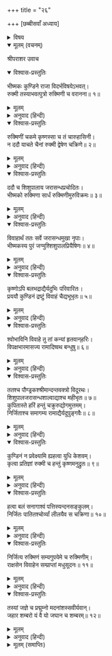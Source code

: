 +++
title = "२६"

+++
[छब्बीसवाँ अध्याय]



<details><summary>विषय</summary>

रुक्मिणी-हरण
</details>


<details open><summary>मूलम् (वचनम्)</summary>

श्रीपराशर उवाच
</details>

<details open><summary>विश्वास-प्रस्तुतिः</summary>

भीष्मकः कुण्डिने राजा विदर्भविषयेऽभवत्।  
रुक्मी तस्याभवत्पुत्रो रुक्मिणी च वरानना॥ १॥
</details>

<details><summary>मूलम्</summary>

भीष्मकः कुण्डिने राजा विदर्भविषयेऽभवत्।  
रुक्मी तस्याभवत्पुत्रो रुक्मिणी च वरानना॥ १॥
</details>

<details><summary>अनुवाद (हिन्दी)</summary>

श्रीपराशरजी बोले—विदर्भदेशान्तर्गत कुण्डिनपुर नामक नगरमें भीष्मक नामक एक राजा थे। उनके रुक्मी नामक पुत्र और रुक्मिणी नामकी एक सुमुखी कन्या थी॥ १॥
</details>

<details open><summary>विश्वास-प्रस्तुतिः</summary>

रुक्मिणीं चकमे कृष्णस्सा च तं चारुहासिनी।  
न ददौ याचते चैनां रुक्मी द्वेषेण चक्रिणे॥ २॥
</details>

<details><summary>मूलम्</summary>

रुक्मिणीं चकमे कृष्णस्सा च तं चारुहासिनी।  
न ददौ याचते चैनां रुक्मी द्वेषेण चक्रिणे॥ २॥
</details>

<details><summary>अनुवाद (हिन्दी)</summary>

श्रीकृष्णने रुक्मिणीकी और चारुहासिनी रुक्मिणीने श्रीकृष्णचन्द्रकी अभिलाषा की, किंतु भगवान् श्रीकृष्णचन्द्रके प्रार्थना करनेपर भी उनसे द्वेष करनेके कारण रुक्मीने उन्हें रुक्मिणी न दी॥ २॥
</details>

<details open><summary>विश्वास-प्रस्तुतिः</summary>

ददौ च शिशुपालाय जरासन्धप्रचोदितः।  
भीष्मको रुक्मिणा सार्धं रुक्मिणीमुरुविक्रमः॥ ३॥
</details>

<details><summary>मूलम्</summary>

ददौ च शिशुपालाय जरासन्धप्रचोदितः।  
भीष्मको रुक्मिणा सार्धं रुक्मिणीमुरुविक्रमः॥ ३॥
</details>

<details><summary>अनुवाद (हिन्दी)</summary>

महापराक्रमी भीष्मकने जरासन्धकी प्रेरणासे रुक्मीसे सहमत होकर शिशुपालको रुक्मिणी देनेका निश्चय किया॥ ३॥
</details>

<details open><summary>विश्वास-प्रस्तुतिः</summary>

विवाहार्थं ततः सर्वे जरासन्धमुखा नृपाः।  
भीष्मकस्य पुरं जग्मुश्शिशुपालप्रियैषिणः॥ ४॥
</details>

<details><summary>मूलम्</summary>

विवाहार्थं ततः सर्वे जरासन्धमुखा नृपाः।  
भीष्मकस्य पुरं जग्मुश्शिशुपालप्रियैषिणः॥ ४॥
</details>

<details><summary>अनुवाद (हिन्दी)</summary>

तब शिशुपालके हितैषी जरासन्ध आदि सम्पूर्ण राजागण विवाहमें सम्मिलित होनेके लिये भीष्मकके नगरमें गये॥ ४॥
</details>

<details open><summary>विश्वास-प्रस्तुतिः</summary>

कृष्णोऽपि बलभद्राद्यैर्यदुभिः परिवारितः।  
प्रययौ कुण्डिनं द्रष्टुं विवाहं चैद्यभूभृतः॥ ५॥
</details>

<details><summary>मूलम्</summary>

कृष्णोऽपि बलभद्राद्यैर्यदुभिः परिवारितः।  
प्रययौ कुण्डिनं द्रष्टुं विवाहं चैद्यभूभृतः॥ ५॥
</details>

<details><summary>अनुवाद (हिन्दी)</summary>

इधर बलभद्र आदि यदुवंशियोंके सहित श्रीकृष्णचन्द्र भी चेदिराजका विवाहोत्सव देखनेके लिये कुण्डिनपुर आये॥ ५॥
</details>

<details open><summary>विश्वास-प्रस्तुतिः</summary>

श्वोभाविनि विवाहे तु तां कन्यां हृतवान‍्हरिः।  
विपक्षभारमासज्य रामादिष्वथ बन्धुषु॥ ६॥
</details>

<details><summary>मूलम्</summary>

श्वोभाविनि विवाहे तु तां कन्यां हृतवान‍्हरिः।  
विपक्षभारमासज्य रामादिष्वथ बन्धुषु॥ ६॥
</details>

<details><summary>अनुवाद (हिन्दी)</summary>

तदनन्तर विवाहका एक दिन रहनेपर अपने विपक्षियोंका भार बलभद्र आदि बन्धुओंको सौंपकर श्रीहरिने उस कन्याका हरण कर लिया॥ ६॥
</details>

<details open><summary>विश्वास-प्रस्तुतिः</summary>

ततश्च पौण्ड्रकश्श्रीमान्दन्तवक्त्रो विदूरथः।  
शिशुपालजरासन्धशाल्वाद्याश्च महीभृतः॥ ७॥  
कुपितास्ते हरिं हन्तुं चक्रुरुद्योगमुत्तमम्।  
निर्जिताश्च समागम्य रामाद्यैर्यदुपुङ्गवैः॥ ८॥
</details>

<details><summary>मूलम्</summary>

ततश्च पौण्ड्रकश्श्रीमान्दन्तवक्त्रो विदूरथः।  
शिशुपालजरासन्धशाल्वाद्याश्च महीभृतः॥ ७॥  
कुपितास्ते हरिं हन्तुं चक्रुरुद्योगमुत्तमम्।  
निर्जिताश्च समागम्य रामाद्यैर्यदुपुङ्गवैः॥ ८॥
</details>

<details><summary>अनुवाद (हिन्दी)</summary>

तब श्रीमान् पौण्ड्रक, दन्तवक्त्र, विदूरथ, शिशुपाल, जरासन्ध और शाल्व आदि राजाओंने क्रोधित होकर श्रीहरिको मारनेका महान् उद्योग किया, किन्तु वे सब बलराम आदि यदुश्रेष्ठोंसे मुठभेड़ होनेपर पराजित हो गये॥ ७-८॥
</details>

<details open><summary>विश्वास-प्रस्तुतिः</summary>

कुण्डिनं न प्रवेक्ष्यामि ह्यहत्वा युधि केशवम्।  
कृत्वा प्रतिज्ञां रुक्मी च हन्तुं कृष्णमनुद्रुतः॥ ९॥
</details>

<details><summary>मूलम्</summary>

कुण्डिनं न प्रवेक्ष्यामि ह्यहत्वा युधि केशवम्।  
कृत्वा प्रतिज्ञां रुक्मी च हन्तुं कृष्णमनुद्रुतः॥ ९॥
</details>

<details><summary>अनुवाद (हिन्दी)</summary>

तब रुक्मीने यह प्रतिज्ञाकर कि ‘मैं युद्धमें कृष्णको मारे बिना कुण्डिनपुरमें प्रवेश न करूँगा’ कृष्णको मारनेके लिये उनका पीछा किया॥ ९॥
</details>

<details open><summary>विश्वास-प्रस्तुतिः</summary>

हत्वा बलं सनागाश्वं पत्तिस्यन्दनसङ्कुलम्।  
निर्जितः पातितश्चोर्व्यां लीलयैव स चक्रिणा॥ १०॥
</details>

<details><summary>मूलम्</summary>

हत्वा बलं सनागाश्वं पत्तिस्यन्दनसङ्कुलम्।  
निर्जितः पातितश्चोर्व्यां लीलयैव स चक्रिणा॥ १०॥
</details>

<details><summary>अनुवाद (हिन्दी)</summary>

किन्तु श्रीकृष्णने लीलासे ही हाथी, घोड़े, रथ और पदातियोंसे युक्त उसकी सेनाको नष्ट करके उसे जीत लिया और पृथिवीमें गिरा दिया॥ १०॥
</details>

<details open><summary>विश्वास-प्रस्तुतिः</summary>

निर्जित्य रुक्मिणं सम्यगुपयेमे च रुक्मिणीम्।  
राक्षसेन विवाहेन सम्प्राप्तां मधुसूदनः॥ ११॥
</details>

<details><summary>मूलम्</summary>

निर्जित्य रुक्मिणं सम्यगुपयेमे च रुक्मिणीम्।  
राक्षसेन विवाहेन सम्प्राप्तां मधुसूदनः॥ ११॥
</details>

<details><summary>अनुवाद (हिन्दी)</summary>

इस प्रकार रुक्मीको युद्धमें परास्तकर श्रीमधुसूदनने राक्षसविवाहसे मिली हुई रुक्मिणीका सम्यक् (वेदोक्त) रीतिसे पाणिग्रहण किया॥ ११॥
</details>

<details open><summary>विश्वास-प्रस्तुतिः</summary>

तस्यां जज्ञे च प्रद्मुम्नो मदनांशस्सवीर्यवान्।  
जहार शम्बरो यं वै यो जघान च शम्बरम्॥ १२॥
</details>

<details><summary>मूलम्</summary>

तस्यां जज्ञे च प्रद्मुम्नो मदनांशस्सवीर्यवान्।  
जहार शम्बरो यं वै यो जघान च शम्बरम्॥ १२॥
</details>

<details><summary>अनुवाद (हिन्दी)</summary>

उससे उनके कामदेवके अंशसे उत्पन्न हुए वीर्यवान् प्रद्युम्नजीका जन्म हुआ, जिन्हें शम्बरासुर हर ले गया था और फिर जिन्होंने [काल-क्रमसे] शम्बरासुरका वध किया था॥ १२॥
</details>

<details><summary>मूलम् (समाप्तिः)</summary>

इति श्रीविष्णुपुराणे पञ्चमेंऽशे षड‍‍्विंशोऽध्यायः॥ २६॥
</details>
